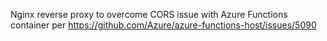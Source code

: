 Nginx reverse proxy to overcome CORS issue with Azure Functions container per https://github.com/Azure/azure-functions-host/issues/5090
